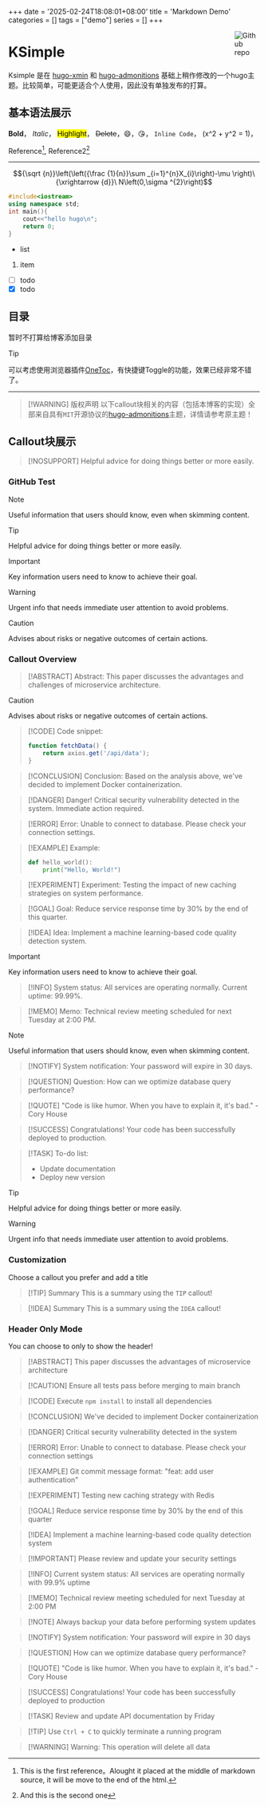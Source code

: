 +++
date = '2025-02-24T18:08:01+08:00'
title = 'Markdown Demo'
categories = []
tags = ["demo"]
series = []
+++


[<img src="https://simpleicons.org/icons/github.svg" style="max-width:10%;min-width:40px;float:right;" alt="Github repo" />](https://github.com/captainwc)

# KSimple

Ksimple 是在 [hugo-xmin](https://github.com/yihui/hugo-xmin) 和 [hugo-admonitions](https://github.com/KKKZOZ/hugo-admonitions) 基础上稍作修改的一个hugo主题。比较简单，可能更适合个人使用，因此没有单独发布的打算。


## 基本语法展示

**Bold**， *Italic*， <mark>Highlight</mark>， ~~Delete~~，:smile:，😘， `Inline Code`， \(x^2 + y^2 = 1\)，

Reference[^Ref001], Reference2[^x2y]

---

$${\sqrt {n}}\left(\left({\frac {1}{n}}\sum _{i=1}^{n}X_{i}\right)-\mu \right)\ {\xrightarrow {d}}\ N\left(0,\sigma ^{2}\right)$$

```cpp copy
#include<iostream>
using namespace std;
int main(){
    cout<<"hello hugo\n";
    return 0;
}
```

- list
1. item
- [ ] todo
- [x] todo

## 目录

暂时不打算给博客添加目录

> [!tip]
可以考虑使用浏览器插件[OneToc](https://microsoftedge.microsoft.com/addons/detail/onetoc/jkgapfniamkoblbmbhdjlnfklihlpjmc)，有快捷键Toggle的功能，效果已经非常不错了。

[^Ref001]: This is the first reference。Alought it placed at the middle of markdown source, it will be move to the end of the html.
[^x2y]: And this is the second one

---

> [!WARNING] 版权声明
以下callout块相关的内容（包括本博客的实现）全部来自具有`MIT`开源协议的[hugo-admonitions](https://github.com/KKKZOZ/hugo-admonitions)主题，详情请参考原主题！

## Callout块展示

> [!NOSUPPORT]
> Helpful advice for doing things better or more easily.

### GitHub Test

> [!NOTE]
> Useful information that users should know, even when skimming content.

> [!TIP]
> Helpful advice for doing things better or more easily.

> [!IMPORTANT]
> Key information users need to know to achieve their goal.

> [!WARNING]
> Urgent info that needs immediate user attention to avoid problems.

> [!CAUTION]
> Advises about risks or negative outcomes of certain actions.

### Callout Overview

> [!ABSTRACT]
> Abstract: This paper discusses the advantages and challenges of microservice architecture.

> [!CAUTION]
> Advises about risks or negative outcomes of certain actions.

> [!CODE]
> Code snippet:
>
> ```javascript
> function fetchData() {
>     return axios.get('/api/data');
> }
> ```

> [!CONCLUSION]
> Conclusion: Based on the analysis above, we've decided to implement Docker containerization.

> [!DANGER]
> Danger! Critical security vulnerability detected in the system. Immediate action required.

> [!ERROR]
> Error: Unable to connect to database. Please check your connection settings.

> [!EXAMPLE]
> Example:
>
> ```python
> def hello_world():
>     print("Hello, World!")
> ```

> [!EXPERIMENT]
> Experiment: Testing the impact of new caching strategies on system performance.

> [!GOAL]
> Goal: Reduce service response time by 30% by the end of this quarter.

> [!IDEA]
> Idea: Implement a machine learning-based code quality detection system.

> [!IMPORTANT]
> Key information users need to know to achieve their goal.

> [!INFO]
> System status: All services are operating normally. Current uptime: 99.99%.

> [!MEMO]
> Memo: Technical review meeting scheduled for next Tuesday at 2:00 PM.

> [!NOTE]
> Useful information that users should know, even when skimming content.

> [!NOTIFY]
> System notification: Your password will expire in 30 days.

> [!QUESTION]
> Question: How can we optimize database query performance?

> [!QUOTE]
> "Code is like humor. When you have to explain it, it's bad." - Cory House

> [!SUCCESS]
> Congratulations! Your code has been successfully deployed to production.

> [!TASK]
> To-do list:
>
> - Update documentation
> - Deploy new version

> [!TIP]
> Helpful advice for doing things better or more easily.

> [!WARNING]
> Urgent info that needs immediate user attention to avoid problems.

### Customization

Choose a callout you prefer and add a title

> [!TIP] Summary
> This is a summary using the `TIP` callout!

> [!IDEA] Summary
> This is a summary using the `IDEA` callout!

### Header Only Mode

You can choose to only to show the header!

> [!ABSTRACT] This paper discusses the advantages of microservice architecture

> [!CAUTION] Ensure all tests pass before merging to main branch

> [!CODE] Execute `npm install` to install all dependencies

> [!CONCLUSION] We've decided to implement Docker containerization

> [!DANGER] Critical security vulnerability detected in the system

> [!ERROR] Error: Unable to connect to database. Please check your connection settings

> [!EXAMPLE] Git commit message format: "feat: add user authentication"

> [!EXPERIMENT] Testing new caching strategy with Redis

> [!GOAL] Reduce service response time by 30% by the end of this quarter

> [!IDEA] Implement a machine learning-based code quality detection system

> [!IMPORTANT] Please review and update your security settings

> [!INFO] Current system status: All services are operating normally with 99.9% uptime

> [!MEMO] Technical review meeting scheduled for next Tuesday at 2:00 PM

> [!NOTE] Always backup your data before performing system updates

> [!NOTIFY] System notification: Your password will expire in 30 days

> [!QUESTION] How can we optimize database query performance?

> [!QUOTE] "Code is like humor. When you have to explain it, it's bad." - Cory House

> [!SUCCESS] Congratulations! Your code has been successfully deployed to production

> [!TASK] Review and update API documentation by Friday

> [!TIP] Use `Ctrl + C` to quickly terminate a running program

> [!WARNING] Warning: This operation will delete all data

